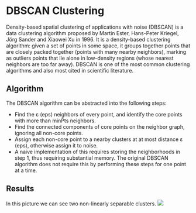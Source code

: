 # DBSCAN Clustering
Density-based spatial clustering of applications with noise (DBSCAN) is a data
clustering algorithm proposed by Martin Ester, Hans-Peter Kriegel, Jörg Sander
and Xiaowei Xu in 1996. It is a density-based clustering algorithm: given a
set of points in some space, it groups together points that are closely packed
together (points with many nearby neighbors), marking as outliers points that
lie alone in low-density regions (whose nearest neighbors are too far away).
DBSCAN is one of the most common clustering algorithms and also most cited in
scientific literature.

## Algorithm
The DBSCAN algorithm can be abstracted into the following steps:

- Find the ε (eps) neighbors of every point, and identify the core points with
  more than minPts neighbors.
- Find the connected components of core points on the neighbor graph, ignoring
  all non-core points.
- Assign each non-core point to a nearby clusters at at most distance ε (eps),
  otherwise assign it to noise.
- A naive implementation of this requires storing the neighborhoods in step 1,
  thus requiring substantial memory. The original DBSCAN algorithm does not
  require this by performing these steps for one point at a time.

## Results
In this picture we can see two non-linearly separable clusters. 
![](https://upload.wikimedia.org/wikipedia/commons/0/05/DBSCAN-density-data.svg)

